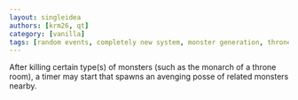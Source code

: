 ```yaml
---
layout: singleidea
authors: [krm26, qt]
category: [vanilla]
tags: [random events, completely new system, monster generation, throne room]
---
```

After killing certain type(s) of monsters (such as the monarch of a throne
room), a timer may start that spawns an avenging posse of related monsters
nearby.
